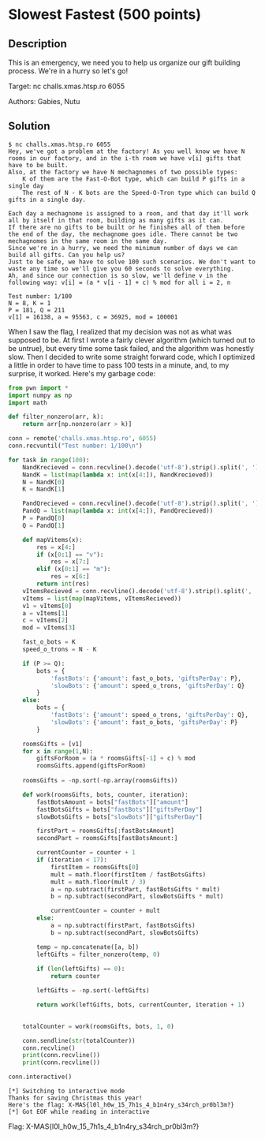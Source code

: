 # Slowest Fastest (500 points)

## Description

This is an emergency, we need you to help us organize our gift building process. We're in a hurry so let's go!

Target: nc challs.xmas.htsp.ro 6055

Authors: Gabies, Nutu

## Solution

```shell
$ nc challs.xmas.htsp.ro 6055
Hey, we've got a problem at the factory! As you well know we have N rooms in our factory, and in the i-th room we have v[i] gifts that have to be built.
Also, at the factory we have N mechagnomes of two possible types:
	K of them are the Fast-O-Bot type, which can build P gifts in a single day
	The rest of N - K bots are the Speed-O-Tron type which can build Q gifts in a single day.

Each day a mechagnome is assigned to a room, and that day it'll work all by itself in that room, building as many gifts as it can.
If there are no gifts to be built or he finishes all of them before the end of the day, the mechagnome goes idle. There cannot be two mechagnomes in the same room in the same day.
Since we're in a hurry, we need the minimum number of days we can build all gifts. Can you help us?
Just to be safe, we have to solve 100 such scenarios. We don't want to waste any time so we'll give you 60 seconds to solve everything.
Ah, and since our connection is so slow, we'll define v in the following way: v[i] = (a * v[i - 1] + c) % mod for all i = 2, n

Test number: 1/100
N = 8, K = 1
P = 181, Q = 211
v[1] = 16138, a = 95563, c = 36925, mod = 100001
```

When I saw the flag, I realized that my decision was not as what was supposed to be. At first I wrote a fairly clever algorithm (which turned out to be untrue), but every time some task failed, and the algorithm was honestly slow. Then I decided to write some straight forward code, which I optimized a little in order to have time to pass 100 tests in a minute, and, to my surprise, it worked. Here's my garbage code:

```python
from pwn import *
import numpy as np
import math

def filter_nonzero(arr, k):
    return arr[np.nonzero(arr > k)]

conn = remote('challs.xmas.htsp.ro', 6055)
conn.recvuntil("Test number: 1/100\n")

for task in range(100):
    NandKrecieved = conn.recvline().decode('utf-8').strip().split(', ')
    NandK = list(map(lambda x: int(x[4:]), NandKrecieved))
    N = NandK[0]
    K = NandK[1]

    PandQrecieved = conn.recvline().decode('utf-8').strip().split(', ')
    PandQ = list(map(lambda x: int(x[4:]), PandQrecieved))
    P = PandQ[0]
    Q = PandQ[1]

    def mapVitems(x):
        res = x[4:]
        if (x[0:1] == "v"):
            res = x[7:]
        elif (x[0:1] == "m"):
            res = x[6:]
        return int(res)
    vItemsRecieved = conn.recvline().decode('utf-8').strip().split(', ')
    vItems = list(map(mapVitems, vItemsRecieved))
    v1 = vItems[0]
    a = vItems[1]
    c = vItems[2]
    mod = vItems[3]

    fast_o_bots = K
    speed_o_trons = N - K

    if (P >= Q):
        bots = {
            'fastBots': {'amount': fast_o_bots, 'giftsPerDay': P},
            'slowBots': {'amount': speed_o_trons, 'giftsPerDay': Q}
        }
    else:
        bots = {
            'fastBots': {'amount': speed_o_trons, 'giftsPerDay': Q},
            'slowBots': {'amount': fast_o_bots, 'giftsPerDay': P}
        }

    roomsGifts = [v1]
    for x in range(1,N):
        giftsForRoom = (a * roomsGifts[-1] + c) % mod
        roomsGifts.append(giftsForRoom)
            
    roomsGifts = -np.sort(-np.array(roomsGifts))

    def work(roomsGifts, bots, counter, iteration):
        fastBotsAmount = bots["fastBots"]["amount"]
        fastBotsGifts = bots["fastBots"]["giftsPerDay"]
        slowBotsGifts = bots["slowBots"]["giftsPerDay"]

        firstPart = roomsGifts[:fastBotsAmount]
        secondPart = roomsGifts[fastBotsAmount:]

        currentCounter = counter + 1
        if (iteration < 17):
            firstItem = roomsGifts[0]
            mult = math.floor(firstItem / fastBotsGifts)
            mult = math.floor(mult / 3)
            a = np.subtract(firstPart, fastBotsGifts * mult)
            b = np.subtract(secondPart, slowBotsGifts * mult)

            currentCounter = counter + mult
        else:
            a = np.subtract(firstPart, fastBotsGifts)
            b = np.subtract(secondPart, slowBotsGifts)

        temp = np.concatenate([a, b])
        leftGifts = filter_nonzero(temp, 0)
        
        if (len(leftGifts) == 0):
            return counter

        leftGifts = -np.sort(-leftGifts)

        return work(leftGifts, bots, currentCounter, iteration + 1)

    
    totalCounter = work(roomsGifts, bots, 1, 0)

    conn.sendline(str(totalCounter))
    conn.recvline()
    print(conn.recvline())
    print(conn.recvline())

conn.interactive()
```

```shell
[*] Switching to interactive mode
Thanks for saving Christmas this year!
Here's the flag: X-MAS{l0l_h0w_15_7h1s_4_b1n4ry_s34rch_pr0bl3m?}
[*] Got EOF while reading in interactive
```

Flag: X-MAS\{l0l_h0w_15_7h1s_4_b1n4ry_s34rch_pr0bl3m?}